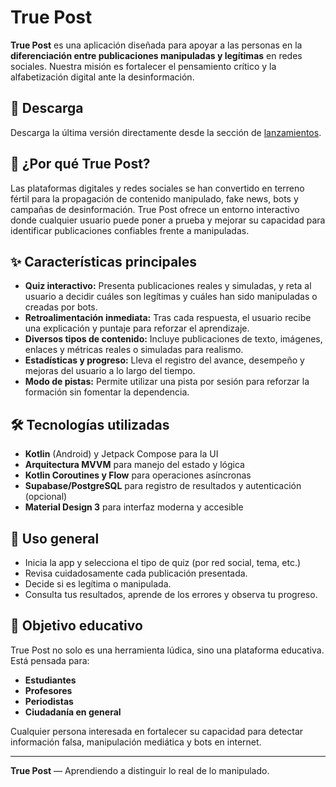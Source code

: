# True Post

**True Post** es una aplicación diseñada para apoyar a las personas en la **diferenciación entre publicaciones manipuladas y legítimas** en redes sociales. Nuestra misión es fortalecer el pensamiento crítico y la alfabetización digital ante la desinformación.

## 🚀 Descarga

Descarga la última versión directamente desde la sección de [lanzamientos](https://github.com/tuusuario/true-post/releases/latest).

## 🚩 ¿Por qué True Post?

Las plataformas digitales y redes sociales se han convertido en terreno fértil para la propagación de contenido manipulado, fake news, bots y campañas de desinformación. True Post ofrece un entorno interactivo donde cualquier usuario puede poner a prueba y mejorar su capacidad para identificar publicaciones confiables frente a manipuladas.

## ✨ Características principales

- **Quiz interactivo:** Presenta publicaciones reales y simuladas, y reta al usuario a decidir cuáles son legítimas y cuáles han sido manipuladas o creadas por bots.
- **Retroalimentación inmediata:** Tras cada respuesta, el usuario recibe una explicación y puntaje para reforzar el aprendizaje.
- **Diversos tipos de contenido:** Incluye publicaciones de texto, imágenes, enlaces y métricas reales o simuladas para realismo.
- **Estadísticas y progreso:** Lleva el registro del avance, desempeño y mejoras del usuario a lo largo del tiempo.
- **Modo de pistas:** Permite utilizar una pista por sesión para reforzar la formación sin fomentar la dependencia.

## 🛠️ Tecnologías utilizadas

- **Kotlin** (Android) y Jetpack Compose para la UI
- **Arquitectura MVVM** para manejo del estado y lógica
- **Kotlin Coroutines y Flow** para operaciones asíncronas
- **Supabase/PostgreSQL** para registro de resultados y autenticación (opcional)
- **Material Design 3** para interfaz moderna y accesible

## 📲 Uso general

- Inicia la app y selecciona el tipo de quiz (por red social, tema, etc.)
- Revisa cuidadosamente cada publicación presentada.
- Decide si es legítima o manipulada.
- Consulta tus resultados, aprende de los errores y observa tu progreso.

## 🧠 Objetivo educativo

True Post no solo es una herramienta lúdica, sino una plataforma educativa. Está pensada para:

- **Estudiantes**
- **Profesores**
- **Periodistas**
- **Ciudadanía en general**

Cualquier persona interesada en fortalecer su capacidad para detectar información falsa, manipulación mediática y bots en internet.

---

**True Post** — Aprendiendo a distinguir lo real de lo manipulado.
